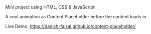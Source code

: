 Mini project using HTML, CSS & JavaScript

A cool animation as Content Placeholder before the content loads in

Live Demo: https://danish-faisal.github.io/content-placeholder/